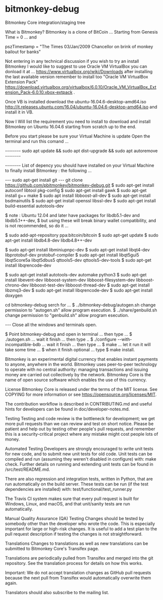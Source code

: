# bitmonkey-debug

Bitmonkey Core integration/staging tree


What is Bitmonkey? Bitmonkey is a clone of BitCoin ... Starting from Genesis Time = 0 ... and 

pszTimestamp = "The Times 03/Jan/2009 Chancellor on brink of monkey bailout for banks"

Not entering in any technical discussion if you wish to try an install Bitmonkey I would like to suggest to use Oracle VM VirtualBox
you can donload it at ... https://www.virtualbox.org/wiki/Downloads after installing the last available version remember to install too "Oracle VM VirtualBox Extension Pack" https://download.virtualbox.org/virtualbox/6.0.10/Oracle_VM_VirtualBox_Extension_Pack-6.0.10.vbox-extpack .

Once VB is installed download the ubuntu-16.04.6-desktop-amd64.iso http://it.releases.ubuntu.com/16.04/ubuntu-16.04.6-desktop-amd64.iso 
and install it in VB.

Now I Will list the requirement you need to install to download and install Bitmonkey on Ubuntu 16.04.6 starting from scratch up to the end.

Before you start please be sure your Virtual Machine is update Open the terminal and run this comand ...

-------- sudo apt update && sudo apt dist-upgrade && sudo apt autoremove --------

-------- List of depency you should have installed on your Virtual Machine to finally install Bitmonkey : the following ...

--- sudo apt-get install git
--- git clone https://github.com/pbitmonkey/bitmonkey-debug.git
$ sudo apt-get install autoconf libtool pkg-config
$ sudo apt-get install gawk
$ sudo apt-get install g++ make
$ sudo apt install libboost-all-dev
$ sudo apt-get install bsdmainutils
$ sudo apt-get install openssl libssl-dev
$ sudo apt-get install build-essential autotools-dev

$ note : Ubuntu 12.04 and later have packages for libdb5.1-dev and libdb5.1++-dev,
$ but using these will break binary wallet compatibility, and is not recommended, so do it ...

$ sudo add-apt-repository ppa:bitcoin/bitcoin
$ sudo apt-get update
$ sudo apt-get install libdb4.8-dev libdb4.8++-dev

$ sudo apt-get install libminiupnpc-dev
$ sudo apt-get install libqt4-dev libprotobuf-dev protobuf-compiler
$ sudo apt-get install libqt5gui5 libqt5core5a libqt5dbus5 qttools5-dev qttools5-dev-tools
$ sudo apt-get install libqrencode-dev

$ sudo apt-get install autotools-dev automake python3
$ sudo apt-get install libevent-dev libboost-system-dev libboost-filesystem-dev libboost-chrono-dev libboost-test-dev libboost-thread-dev
$ sudo apt-get install libzmq3-dev
$ sudo apt-get install libqrencode-dev
$ sudo apt-get install doxygen

cd bitmonkey-debug
serch for ... 
$ ../bitmonkey-debug/autogen.sh change permission to "autogen.sh" allow program esecution.
$ ../share/genbuild.sh change permission to "genbuild.sh" allow program esecution.

--- Close all the windows and terminals open.

$ Point bitmonkey-debug and open in terminal ... then type ...
$ ./autogen.sh ... wait it finish ... then type ..
$ ./configure --with-incompatible-bdb ... wait it finish ... then type ...
$ make ... let it run it will take some time ...
$ when it finish optional ... type 
$ make install.

Bitmonkey is an experimental digital currency that enables instant payments to anyone, anywhere in the world. Bitmonkey uses peer-to-peer technology to operate with no central authority: managing transactions and issuing money are carried out collectively by the network. Bitmonkey Core is the name of open source software which enables the use of this currency.

License
Bitmonkey Core is released under the terms of the MIT license. See COPYING for more information or see https://opensource.org/licenses/MIT.

The contribution workflow is described in CONTRIBUTING.md and useful hints for developers can be found in doc/developer-notes.md.

Testing
Testing and code review is the bottleneck for development; we get more pull requests than we can review and test on short notice. Please be patient and help out by testing other people's pull requests, and remember this is a security-critical project where any mistake might cost people lots of money.

Automated Testing
Developers are strongly encouraged to write unit tests for new code, and to submit new unit tests for old code. Unit tests can be compiled and run (assuming they weren't disabled in configure) with: make check. Further details on running and extending unit tests can be found in /src/test/README.md.

There are also regression and integration tests, written in Python, that are run automatically on the build server. These tests can be run (if the test dependencies are installed) with: test/functional/test_runner.py

The Travis CI system makes sure that every pull request is built for Windows, Linux, and macOS, and that unit/sanity tests are run automatically.

Manual Quality Assurance (QA) Testing
Changes should be tested by somebody other than the developer who wrote the code. This is especially important for large or high-risk changes. It is useful to add a test plan to the pull request description if testing the changes is not straightforward.

Translations
Changes to translations as well as new translations can be submitted to Bitmonkey Core's Transifex page.

Translations are periodically pulled from Transifex and merged into the git repository. See the translation process for details on how this works.

Important: We do not accept translation changes as GitHub pull requests because the next pull from Transifex would automatically overwrite them again.

Translators should also subscribe to the mailing list.
